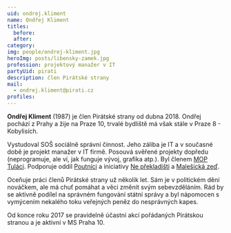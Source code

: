 ```yaml
---
uid: ondrej.kliment
name: Ondřej Kliment
titles:
  before:
  after: 
category:
img: people/ondrej-kliment.jpg
heroImg: posts/libensky-zamek.jpg
profession: projektový manažer v IT
partyUid: pirati
description: člen Pirátské strany
mail:
  - ondrej.kliment@pirati.cz
profiles:
---
```


**Ondřej Kliment** (1987) je člen Pirátské strany od dubna 2018. Ondřej pochází z Prahy a žije na Praze 10, trvalé bydliště má však stále v Praze 8 - Kobylisích.

Vystudoval SOŠ sociálně správní činnost. Jeho záliba je IT a v současné době je projekt manažer v IT firmě. Posouvá svěřené projekty dopředu (neprogramuje, ale ví, jak funguje vývoj, grafika atp.). Byl členem [MOP Tuláci](http://www.tulaci.eu). Podporuje oddíl [Poutníci](https://oddilpoutnici.cz/) a iniciativy [Ne překladišti](https://www.neprekladisti.cz/) a [Malešická zeď](http://malesickazed.cz/).

Oceňuje práci členů Pirátské strany už několik let. Sám je v politickém dění nováčkem, ale má chuť pomáhat a věci změnit svým sebevzděláním. Rád by se aktivně podílel na správném fungování státní správy a byl nápomocen s vymýcením nekalého toku veřejných peněz do nesprávných kapes.

Od konce roku 2017 se pravidelně účastní akcí pořádaných Pirátskou stranou a je aktivní v MS Praha 10.